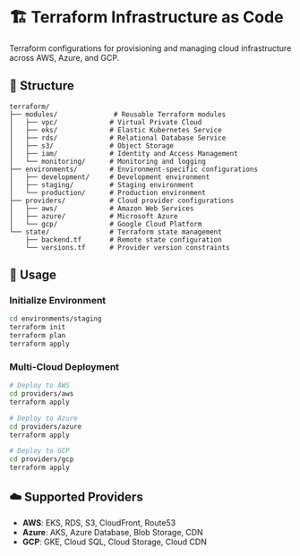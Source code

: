 # 🏗️ Terraform Infrastructure as Code

Terraform configurations for provisioning and managing cloud infrastructure across AWS, Azure, and GCP.

## 📁 Structure

```
terraform/
├── modules/              # Reusable Terraform modules
│   ├── vpc/             # Virtual Private Cloud
│   ├── eks/             # Elastic Kubernetes Service
│   ├── rds/             # Relational Database Service
│   ├── s3/              # Object Storage
│   ├── iam/             # Identity and Access Management
│   └── monitoring/      # Monitoring and logging
├── environments/        # Environment-specific configurations
│   ├── development/     # Development environment
│   ├── staging/         # Staging environment
│   └── production/      # Production environment
├── providers/           # Cloud provider configurations
│   ├── aws/             # Amazon Web Services
│   ├── azure/           # Microsoft Azure
│   └── gcp/             # Google Cloud Platform
└── state/               # Terraform state management
    ├── backend.tf       # Remote state configuration
    └── versions.tf      # Provider version constraints
```

## 🚀 Usage

### Initialize Environment
```bash
cd environments/staging
terraform init
terraform plan
terraform apply
```

### Multi-Cloud Deployment
```bash
# Deploy to AWS
cd providers/aws
terraform apply

# Deploy to Azure
cd providers/azure
terraform apply

# Deploy to GCP
cd providers/gcp
terraform apply
```

## ☁️ Supported Providers

- **AWS**: EKS, RDS, S3, CloudFront, Route53
- **Azure**: AKS, Azure Database, Blob Storage, CDN
- **GCP**: GKE, Cloud SQL, Cloud Storage, Cloud CDN

